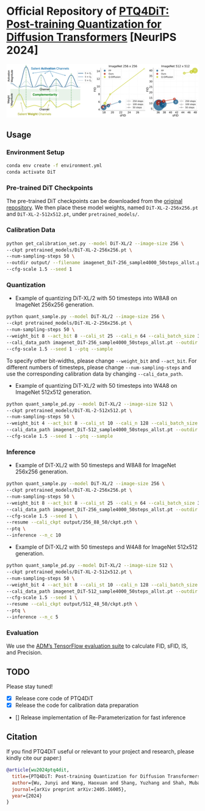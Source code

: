 # Official Repository of [PTQ4DiT: Post-training Quantization for Diffusion Transformers](https://arxiv.org/abs/2405.16005) [NeurIPS 2024]
![PTQ4DiT](figures/PTQ4DiT.png)


## Usage
### Environment Setup
```bash
conda env create -f environment.yml
conda activate DiT
```


### Pre-trained DiT Checkpoints
The pre-trained DiT checkpoints can be downloaded from the [original repository](https://github.com/facebookresearch/DiT?tab=readme-ov-file#sampling--).
We then place these model weights, named `DiT-XL-2-256x256.pt` and `DiT-XL-2-512x512.pt`, under `pretrained_models/`.


### Calibration Data
```bash
python get_calibration_set.py --model DiT-XL/2 --image-size 256 \
--ckpt pretrained_models/DiT-XL-2-256x256.pt \
--num-sampling-steps 50 \
--outdir output/ --filename imagenet_DiT-256_sample4000_50steps_allst.pt \
--cfg-scale 1.5 --seed 1
```


### Quantization
- Example of quantizing DiT-XL/2 with 50 timesteps into W8A8 on ImageNet 256x256 generation.
```bash
python quant_sample.py --model DiT-XL/2 --image-size 256 \
--ckpt pretrained_models/DiT-XL-2-256x256.pt \
--num-sampling-steps 50 \
--weight_bit 8 --act_bit 8 --cali_st 25 --cali_n 64 --cali_batch_size 32 --sm_abit 8 \
--cali_data_path imagenet_DiT-256_sample4000_50steps_allst.pt --outdir output/ \
--cfg-scale 1.5 --seed 1 --ptq --sample
```
To specify other bit-widths, please change `--weight_bit` and `--act_bit`.
For different numbers of timesteps, please change `--num-sampling-steps` and use the corresponding calibration data by changing `--cali_data_path`.

- Example of quantizing DiT-XL/2 with 50 timesteps into W4A8 on ImageNet 512x512 generation.
```bash
python quant_sample_pd.py --model DiT-XL/2 --image-size 512 \
--ckpt pretrained_models/DiT-XL-2-512x512.pt \
--num-sampling-steps 50 \
--weight_bit 4 --act_bit 8 --cali_st 10 --cali_n 128 --cali_batch_size 16 --sm_abit 8 \
--cali_data_path imagenet_DiT-512_sample4000_50steps_allst.pt --outdir output/ \
--cfg-scale 1.5 --seed 1 --ptq --sample
```


### Inference
- Example of DiT-XL/2 with 50 timesteps and W8A8 for ImageNet 256x256 generation.
```bash
python quant_sample.py --model DiT-XL/2 --image-size 256 \
--ckpt pretrained_models/DiT-XL-2-256x256.pt \
--num-sampling-steps 50 \
--weight_bit 8 --act_bit 8 --cali_st 25 --cali_n 64 --cali_batch_size 32 --sm_abit 8 \
--cali_data_path imagenet_DiT-256_sample4000_50steps_allst.pt --outdir output/ \
--cfg-scale 1.5 --seed 1 \
--resume --cali_ckpt output/256_88_50/ckpt.pth \
--ptq \
--inference --n_c 10
```

- Example of DiT-XL/2 with 50 timesteps and W4A8 for ImageNet 512x512 generation.
```bash
python quant_sample_pd.py --model DiT-XL/2 --image-size 512 \
--ckpt pretrained_models/DiT-XL-2-512x512.pt \
--num-sampling-steps 50 \
--weight_bit 4 --act_bit 8 --cali_st 10 --cali_n 128 --cali_batch_size 16 --sm_abit 8 \
--cali_data_path imagenet_DiT-512_sample4000_50steps_allst.pt --outdir output/ \
--cfg-scale 1.5 --seed 1 \
--resume --cali_ckpt output/512_48_50/ckpt.pth \
--ptq \
--inference --n_c 5
```


### Evaluation
We use the [ADM’s TensorFlow evaluation suite](https://github.com/openai/guided-diffusion/tree/main/evaluations) to calculate FID, sFID, IS, and Precision.


## TODO
Please stay tuned!

- [x] Release core code of PTQ4DiT
- [x] Release the code for calibration data preparation
- [] Release implementation of Re-Parameterization for fast inference


## Citation
If you find PTQ4DiT useful or relevant to your project and research, please kindly cite our paper:)

```bibtex
@article{wu2024ptq4dit,
  title={PTQ4DiT: Post-training Quantization for Diffusion Transformers},
  author={Wu, Junyi and Wang, Haoxuan and Shang, Yuzhang and Shah, Mubarak and Yan, Yan},
  journal={arXiv preprint arXiv:2405.16005},
  year={2024}
}
```
